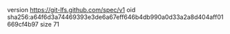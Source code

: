 version https://git-lfs.github.com/spec/v1
oid sha256:a64f6d3a74469393e3de6a67eff646b4db990a0d33a2a8d404aff01669cf4b97
size 71
